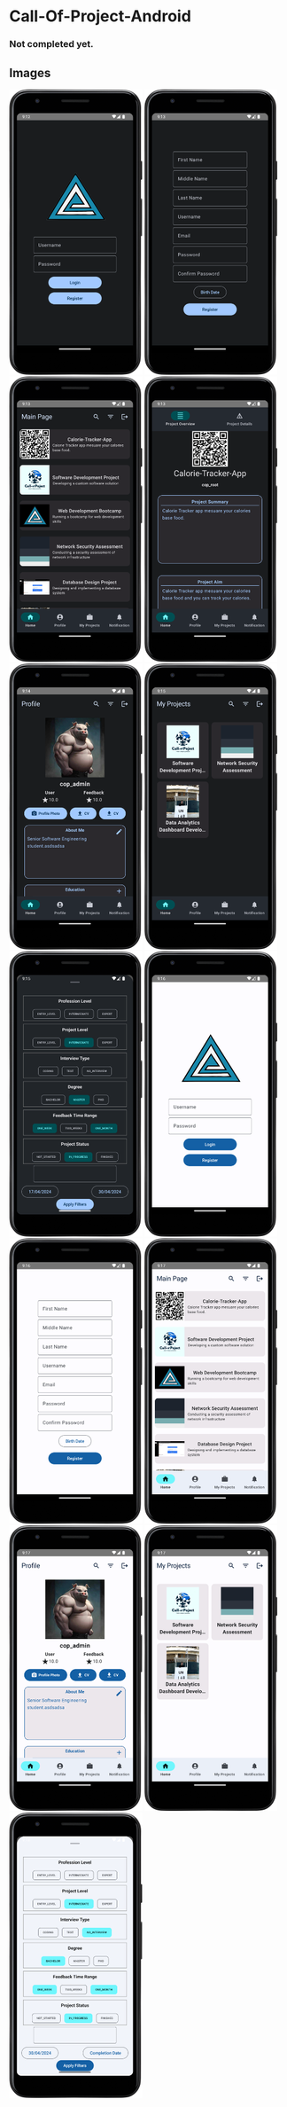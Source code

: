 # Call-Of-Project-Android

### Not completed yet.

## Images
<p float="left">
<img width="240" src="./images/theme/dark/login.png">
<img width="240" src="./images/theme/dark/register.png">
<img width="240" src="./images/theme/dark/main.png">
<img width="240" src="./images/theme/dark/overview.png">
<img width="240" src="./images/theme/dark/profile.png">
<img width="240" src="./images/theme/dark/my_projects.png">
<img width="240" src="./images/theme/dark/project_filter.png">

<img width="240" src="./images/theme/light/login.png">
<img width="240" src="./images/theme/light/register.png">
<img width="240" src="./images/theme/light/main.png">
<img width="240" src="./images/theme/light/profile.png">
<img width="240" src="./images/theme/light/my_projects.png">
<img width="240" src="./images/theme/light/project_filter.png">
</p>